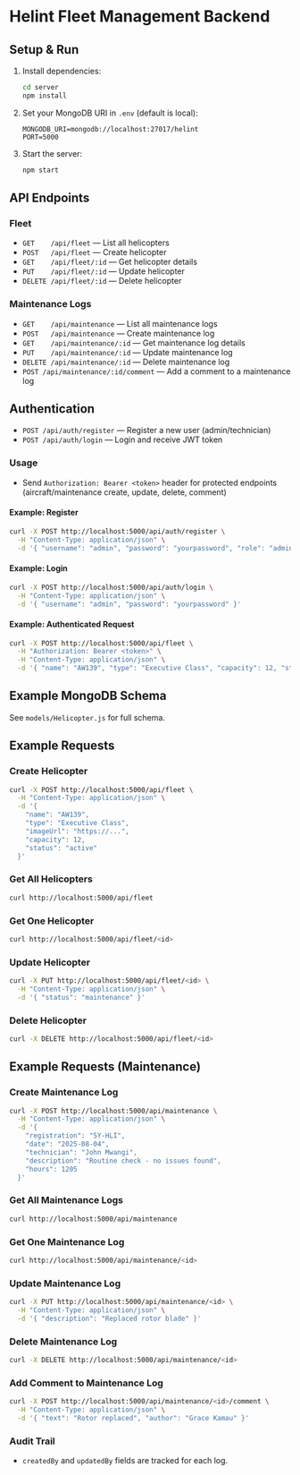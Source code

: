 # Helint Fleet Management Backend

## Setup & Run

1. Install dependencies:
   ```bash
   cd server
   npm install
   ```
2. Set your MongoDB URI in `.env` (default is local):
   ```env
   MONGODB_URI=mongodb://localhost:27017/helint
   PORT=5000
   ```
3. Start the server:
   ```bash
   npm start
   ```

## API Endpoints

### Fleet
- `GET    /api/fleet` — List all helicopters
- `POST   /api/fleet` — Create helicopter
- `GET    /api/fleet/:id` — Get helicopter details
- `PUT    /api/fleet/:id` — Update helicopter
- `DELETE /api/fleet/:id` — Delete helicopter

### Maintenance Logs
- `GET    /api/maintenance` — List all maintenance logs
- `POST   /api/maintenance` — Create maintenance log
- `GET    /api/maintenance/:id` — Get maintenance log details
- `PUT    /api/maintenance/:id` — Update maintenance log
- `DELETE /api/maintenance/:id` — Delete maintenance log
- `POST /api/maintenance/:id/comment` — Add a comment to a maintenance log

## Authentication
- `POST /api/auth/register` — Register a new user (admin/technician)
- `POST /api/auth/login` — Login and receive JWT token

### Usage
- Send `Authorization: Bearer <token>` header for protected endpoints (aircraft/maintenance create, update, delete, comment)

#### Example: Register
```bash
curl -X POST http://localhost:5000/api/auth/register \
  -H "Content-Type: application/json" \
  -d '{ "username": "admin", "password": "yourpassword", "role": "admin" }'
```

#### Example: Login
```bash
curl -X POST http://localhost:5000/api/auth/login \
  -H "Content-Type: application/json" \
  -d '{ "username": "admin", "password": "yourpassword" }'
```

#### Example: Authenticated Request
```bash
curl -X POST http://localhost:5000/api/fleet \
  -H "Authorization: Bearer <token>" \
  -H "Content-Type: application/json" \
  -d '{ "name": "AW139", "type": "Executive Class", "capacity": 12, "status": "active" }'
```

## Example MongoDB Schema
See `models/Helicopter.js` for full schema.

## Example Requests

### Create Helicopter
```bash
curl -X POST http://localhost:5000/api/fleet \
  -H "Content-Type: application/json" \
  -d '{
    "name": "AW139",
    "type": "Executive Class",
    "imageUrl": "https://...",
    "capacity": 12,
    "status": "active"
  }'
```

### Get All Helicopters
```bash
curl http://localhost:5000/api/fleet
```

### Get One Helicopter
```bash
curl http://localhost:5000/api/fleet/<id>
```

### Update Helicopter
```bash
curl -X PUT http://localhost:5000/api/fleet/<id> \
  -H "Content-Type: application/json" \
  -d '{ "status": "maintenance" }'
```

### Delete Helicopter
```bash
curl -X DELETE http://localhost:5000/api/fleet/<id>
```

## Example Requests (Maintenance)

### Create Maintenance Log
```bash
curl -X POST http://localhost:5000/api/maintenance \
  -H "Content-Type: application/json" \
  -d '{
    "registration": "5Y-HLI",
    "date": "2025-08-04",
    "technician": "John Mwangi",
    "description": "Routine check - no issues found",
    "hours": 1205
  }'
```

### Get All Maintenance Logs
```bash
curl http://localhost:5000/api/maintenance
```

### Get One Maintenance Log
```bash
curl http://localhost:5000/api/maintenance/<id>
```

### Update Maintenance Log
```bash
curl -X PUT http://localhost:5000/api/maintenance/<id> \
  -H "Content-Type: application/json" \
  -d '{ "description": "Replaced rotor blade" }'
```

### Delete Maintenance Log
```bash
curl -X DELETE http://localhost:5000/api/maintenance/<id>
```

### Add Comment to Maintenance Log
```bash
curl -X POST http://localhost:5000/api/maintenance/<id>/comment \
  -H "Content-Type: application/json" \
  -d '{ "text": "Rotor replaced", "author": "Grace Kamau" }'
```

### Audit Trail
- `createdBy` and `updatedBy` fields are tracked for each log.
